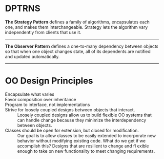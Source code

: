 # DPTRNS


__The Strategy Pattern__ defines a family of algorithms,
encapsulates each one, and makes them interchangeable.
Strategy lets the algorithm vary independently from
clients that use it.

----

__The Observer Pattern__ defines a one-to-many
dependency between objects so that when one
object changes state, all of its dependents are
notified and updated automatically.

----
# OO Design Principles

<dl>
  <dt>Encapsulate what varies</dt>
  <dd></dd>
  
  <dt>Favor composition over inheritance</dt>
  <dd></dd>
  
  <dt>Program to interface, not implementations</dt>
  <dd></dd>

  <dt>Strive for loosely coupled designs between objects that interact.</dt>
  <dd>Loosely coupled designs allow us to build flexible OO systems that can handle change because they minimize the    interdependency between objects.</dd>
  
  <dt>Classes should be open for extension, but closed for modification.</dt>
  <dd>Our goal is to allow classes to be easily extended to
incorporate new behavior without modifying existing code.
What do we get if we accomplish this? Designs that are
resilient to change and fl exible enough to take on new
functionality to meet changing requirements.</dd>
 
</dl>
